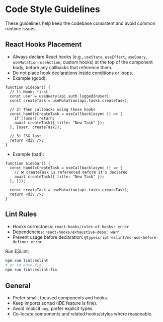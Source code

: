 # Code Style Guidelines

These guidelines help keep the codebase consistent and avoid common runtime issues.

## React Hooks Placement

- Always declare React hooks (e.g., `useState`, `useEffect`, `useQuery`, `useMutation`, `useAction`, custom hooks) at the top of the component body, before any callbacks that reference them.
- Do not place hook declarations inside conditions or loops.
- Example (good):

```tsx
function Sidebar() {
  // 1) Hooks first
  const user = useQuery(api.auth.loggedInUser);
  const createTask = useMutation(api.tasks.createTask);

  // 2) Then callbacks using those hooks
  const handleCreateTask = useCallback(async () => {
    if (!user) return;
    await createTask({ title: "New Task" });
  }, [user, createTask]);

  // 3) JSX last
  return <div />;
}
```

- Example (bad):

```tsx
function Sidebar() {
  const handleCreateTask = useCallback(async () => {
    // ❌ createTask is referenced before it's declared
    await createTask({ title: "New Task" });
  }, []);

  const createTask = useMutation(api.tasks.createTask);
  return <div />;
}
```

## Lint Rules

- Hooks correctness: `react-hooks/rules-of-hooks: error`
- Dependencies: `react-hooks/exhaustive-deps: warn`
- Prevent usage before declaration: `@typescript-eslint/no-use-before-define: error`

Run ESLint:

```bash
npm run lint:eslint
# or to auto-fix
npm run lint:eslint:fix
```

## General

- Prefer small, focused components and hooks.
- Keep imports sorted (IDE feature is fine).
- Avoid implicit `any`; prefer explicit types.
- Co-locate components and related hooks/styles where reasonable.
